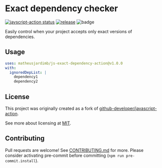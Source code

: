 # Exact dependency checker

<a href="https://github.com/matheusjardimb/js-exact-dependency-action/actions"><img alt="javscript-action status" src="https://github.com/matheusjardimb/js-exact-dependency-action/actions/workflows/test.yml/badge.svg"></a>
<a href="https://img.shields.io/github/v/release/matheusjardimb/js-exact-dependency-action"><img alt="release" src="https://img.shields.io/github/v/release/matheusjardimb/js-exact-dependency-action"></a>
![badge](https://img.shields.io/endpoint?url=https://gist.githubusercontent.com/matheusjardimb/f17f5787f5b4ac05a4b5a5b73a32e446/raw/test.json)

Easily control when your project accepts only exact versions of dependencies.

## Usage

```yaml
uses: matheusjardimb/js-exact-dependency-action@v1.0.0
with:
  ignoredDepList: |
    dependency1
    dependency2
```

## License

This project was originally created as a fork of
[github-developer/javascript-action](https://github.com/github-developer/javascript-action).

See more about licensing at [MIT](LICENSE.md).

## Contributing

Pull requests are welcome! See [CONTRIBUTING.md](CONTRIBUTING.md) for more. Please consider activating pre-commit before
committing (`npm run pre-commit.install`).
